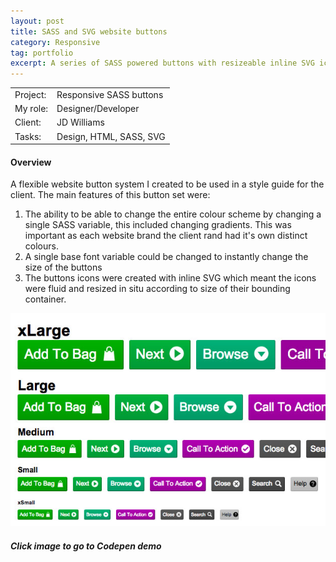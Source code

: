 ```yaml
---
layout: post
title: SASS and SVG website buttons
category: Responsive
tag: portfolio
excerpt: A series of SASS powered buttons with resizeable inline SVG icons
---   
```


<table class="overview cols">
  <tr>
    <td>Project:</td>
    <td>Responsive SASS buttons </td>  
  </tr>  
  <tr>
    <td>My role:</td>
    <td>Designer/Developer</td>
  </tr> 
  <tr>
    <td>Client:</td>
    <td>JD Williams</td>  
  </tr> 
  <tr>
    <td>Tasks:</td>
    <td>Design, HTML, SASS, SVG</td>
  </tr> 
</table>

#### Overview

A flexible website button system I created to be used in a style guide for the client.  The main features of this button set were:

1. The ability to be able to change the entire colour scheme by changing a single SASS variable, this included changing gradients.  This was important as each website brand the client rand had it's own distinct colours.
2. A single base font variable could be changed to instantly change the size of the buttons
3. The buttons icons were created with inline SVG which meant the icons were fluid and resized in situ according to size of their bounding container. 

<div class="no-margin"><a href="http://codepen.io/johnasp/full/zvmEy/"><img src="/img/responsive-buttons.jpg" alt="SASS powered buttons screenshot" /></a></div>

##### Click image to go to Codepen demo







